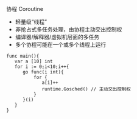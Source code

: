 协程 Coroutine

* 轻量级“线程”
* 非抢占式多任务处理，由协程主动交出控制权
* 编译器/解释器/虚拟机层面的多任务
* 多个协程可能在一个或多个线程上运行

```
func main(){
   var a [10] int
   for i := 0;i<10;i++{
      go func(i int){
          for {
             a[i]++
             runtime.Gosched() // 主动交出控制权
          } 
      }(i)
   }
}
```



